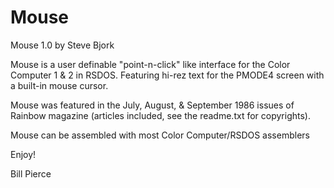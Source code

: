 # Mouse

Mouse 1.0 by Steve Bjork

Mouse is a user definable "point-n-click" like interface for the Color Computer 1 & 2 in RSDOS. Featuring hi-rez text for the PMODE4 screen with a built-in mouse cursor.

Mouse was featured in the July, August, & September 1986 issues of Rainbow magazine (articles included, see the readme.txt for copyrights).

Mouse can be assembled with most Color Computer/RSDOS assemblers

Enjoy!

Bill Pierce
